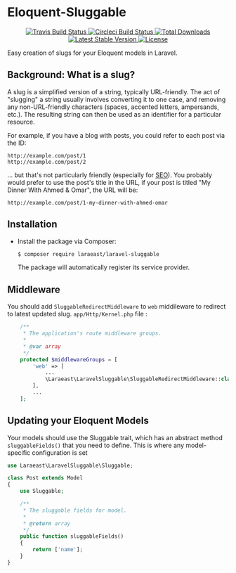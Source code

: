 # Eloquent-Sluggable
<p align="center">
	<a href="https://travis-ci.org/laraeast/laravel-sluggable">
		<img src="https://travis-ci.org/laraeast/laravel-sluggable.svg?branch=master" alt="Travis Build Status">
	</a>
	<a href="https://circleci.com/gh/laraeast/laravel-sluggable">
		<img src="https://circleci.com/gh/laraeast/laravel-sluggable.png?style=shield" alt="Circleci Build Status">
	</a>
	<a href="https://packagist.org/packages/laraeast/laravel-sluggable">
		<img src="https://poser.pugx.org/laraeast/laravel-sluggable/d/total.svg" alt="Total Downloads">
	</a>
	<a href="https://packagist.org/packages/laraeast/laravel-sluggable">
		<img src="https://poser.pugx.org/laraeast/laravel-sluggable/v/stable.svg" alt="Latest Stable Version">
	</a>
	<a href="https://packagist.org/packages/laraeast/laravel-sluggable">
		<img src="https://poser.pugx.org/laraeast/laravel-sluggable/license.svg" alt="License">
	</a>
</p>
Easy creation of slugs for your Eloquent models in Laravel.

## Background: What is a slug?

A slug is a simplified version of a string, typically URL-friendly. The act of "slugging" 
a string usually involves converting it to one case, and removing any non-URL-friendly 
characters (spaces, accented letters, ampersands, etc.). The resulting string can 
then be used as an identifier for a particular resource.

For example, if you have a blog with posts, you could refer to each post via the ID:

    http://example.com/post/1
    http://example.com/post/2

... but that's not particularly friendly (especially for 
[SEO](http://en.wikipedia.org/wiki/Search_engine_optimization)). You probably would 
prefer to use the post's title in the URL, if your post 
is titled "My Dinner With Ahmed & Omar", the URL will be:
```
http://example.com/post/1-my-dinner-with-ahmed-omar
```

## Installation

* Install the package via Composer:

    ```sh
    $ composer require laraeast/laravel-sluggable
    ```

    The package will automatically register its service provider.


## Middleware
You should add `SluggableRedirectMiddleware` to `web` middileware to redirect to latest updated slug.
`app/Http/Kernel.php` file :
```php
    /**
     * The application's route middleware groups.
     *
     * @var array
     */
    protected $middlewareGroups = [
        'web' => [
            ...
            \Laraeast\LaravelSluggable\SluggableRedirectMiddleware::class,
        ],
        ...
    ];
```
## Updating your Eloquent Models

Your models should use the Sluggable trait, which has an abstract method `sluggableFields()`
that you need to define.  This is where any model-specific configuration is set 

```php
use Laraeast\LaravelSluggable\Sluggable;

class Post extends Model
{
    use Sluggable;

    /**
     * The sluggable fields for model.
     *
     * @return array
     */
    public function sluggableFields()
    {
        return ['name'];
    }
}
```
